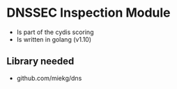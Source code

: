 DNSSEC Inspection Module
========================

* Is part of the cydis scoring
* Is written in golang (v1.10)


Library needed
--------------

* github.com/miekg/dns